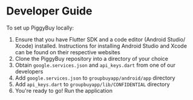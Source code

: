 # Developer Guide

To set up PiggyBuy locally:
1. Ensure that you have Flutter SDK and a code editor (Android Studio/ Xcode) installed. Instructions for installing Android Studio and Xcode can be found on their respective websites
1. Clone the PiggyBuy repository into a directory of your choice
1. Obtain `google.services.json` and `api_keys.dart` from one of our developers
1. Add `google.services.json` to `groupbuyapp/android/app` directory
1. Add `api_keys.dart` to `groupbuyapp/lib/CONFIDENTIAL` directory
1. You're ready to go! Run the application
